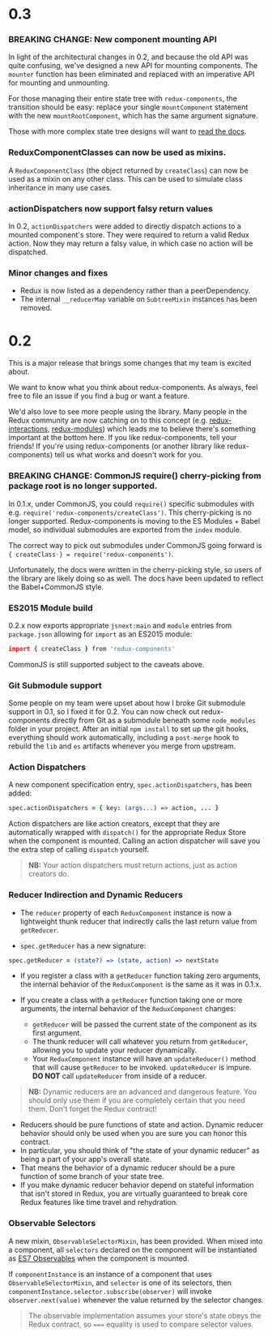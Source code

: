 # 0.3

### **BREAKING CHANGE:** New component mounting API

In light of the architectural changes in 0.2, and because the old API was quite confusing, we've designed a new API for mounting components. The `mounter` function has been eliminated and replaced with an imperative API for mounting and unmounting.

For those managing their entire state tree with `redux-components`, the transition should be easy: replace your single `mountComponent` statement with the new `mountRootComponent`, which has the same argument signature.

Those with more complex state tree designs will want to [read the docs](https://wcjohnson.gitbooks.io/redux-components/content/docs/API/mountComponent.html).

### ReduxComponentClasses can now be used as mixins.

A `ReduxComponentClass` (the object returned by `createClass`) can now be used as a mixin on any other class. This can be used to simulate class inheritance in many use cases.

### actionDispatchers now support falsy return values

In 0.2, `actionDispatchers` were added to directly dispatch actions to a mounted component's store. They were required to return a valid Redux action. Now they may return a falsy value, in which case no action will be dispatched.

### Minor changes and fixes

- Redux is now listed as a dependency rather than a peerDependency.
- The internal `__reducerMap` variable on `SubtreeMixin` instances has been removed.

# 0.2

This is a major release that brings some changes that my team is excited about.

We want to know what you think about redux-components. As always, feel free to file an issue if you find a bug or want a feature.

We'd also love to see more people using the library. Many people in the Redux community are now catching on to this concept (e.g. [redux-interactions](https://github.com/convoyinc/redux-interactions), [redux-modules](https://github.com/procore/redux-modules)) which leads me to believe there's something important at the bottom here. If you like redux-components, tell your friends! If you're using redux-components (or another library like redux-components) tell us what works and doesn't work for you.

### **BREAKING CHANGE:** CommonJS require() cherry-picking from package root is no longer supported.

In 0.1.x, under CommonJS, you could `require()` specific submodules with e.g. `require('redux-components/createClass')`. This cherry-picking is no longer supported. Redux-components is moving to the ES Modules + Babel model, so individual submodules are exported from the `index` module.

The correct way to pick out submodules under CommonJS going forward is `{ createClass } = require('redux-components')`.

Unfortunately, the docs were written in the cherry-picking style, so users of the library are likely doing so as well. The docs have been updated to reflect the Babel+CommonJS style.

### ES2015 Module build

0.2.x now exports appropriate `jsnext:main` and `module` entries from `package.json` allowing for `import` as an ES2015 module:

```coffeescript
import { createClass } from 'redux-components'
```

CommonJS is still supported subject to the caveats above.

### Git Submodule support

Some people on my team were upset about how I broke Git submodule support in 0.1, so I fixed it for 0.2. You can now check out redux-components directly from Git as a submodule beneath some `node_modules` folder in your project. After an initial `npm install` to set up the git hooks, everything should work automatically, including a `post-merge` hook to rebuild the `lib` and `es` artifacts whenever you merge from upstream.

### Action Dispatchers

A new component specification entry, `spec.actionDispatchers`, has been added:
```coffeescript
spec.actionDispatchers = { key: (args...) => action, ... }
```

Action dispatchers are like action creators, except that they are automatically wrapped with `dispatch()` for the appropriate Redux Store when the component is mounted. Calling an action dispatcher will save you the extra step of calling `dispatch` yourself.

>**NB:** Your action dispatchers must return actions, just as action creators do.

### Reducer Indirection and Dynamic Reducers

- The `reducer` property of each `ReduxComponent` instance is now a lightweight thunk reducer that indirectly calls the last return value from `getReducer`.

- `spec.getReducer` has a new signature:
```coffeescript
spec.getReducer = (state?) => (state, action) => nextState
```

- If you register a class with a `getReducer` function taking zero arguments, the internal behavior of the `ReduxComponent` is the same as it was in 0.1.x.

- If you create a class with a `getReducer` function taking one or more arguments, the internal behavior of the `ReduxComponent` changes:
	- `getReducer` will be passed the current state of the component as its first argument.
	- The thunk reducer will call whatever you return from `getReducer`, allowing you to update your reducer dynamically.
	- Your `ReduxComponent` instance will have an `updateReducer()` method that will cause `getReducer` to be invoked. `updateReducer` is impure. **DO NOT** call `updateReducer` from inside of a reducer.

> **NB:** Dynamic reducers are an advanced and dangerous feature. You should only use them if you are completely certain that you need them. Don't forget the Redux contract!
- Reducers should be pure functions of state and action. Dynamic reducer behavior should only be used when you are sure you can honor this contract.
- In particular, you should think of "the state of your dynamic reducer" as being a part of your app's overall state.
- That means the behavior of a dynamic reducer should be a pure function of some branch of your state tree.
- If you make dynamic reducer behavior depend on stateful information that isn't stored in Redux, you are virtually guaranteed to break core Redux features like time travel and rehydration.

### Observable Selectors

A new mixin, `ObservableSelectorMixin`, has been provided. When mixed into a component, all `selectors` declared on the component will be instantiated as [ES7 Observables](https://github.com/tc39/proposal-observable) when the component is mounted.

If `componentInstance` is an instance of a component that uses `ObservableSelectorMixin`, and `selector` is one of its selectors, then `componentInstance.selector.subscribe(observer)` will invoke `observer.next(value)` whenever the value returned by the selector changes.

> The observable implementation assumes your store's state obeys the Redux contract, so `===` equality is used to compare selector values.
